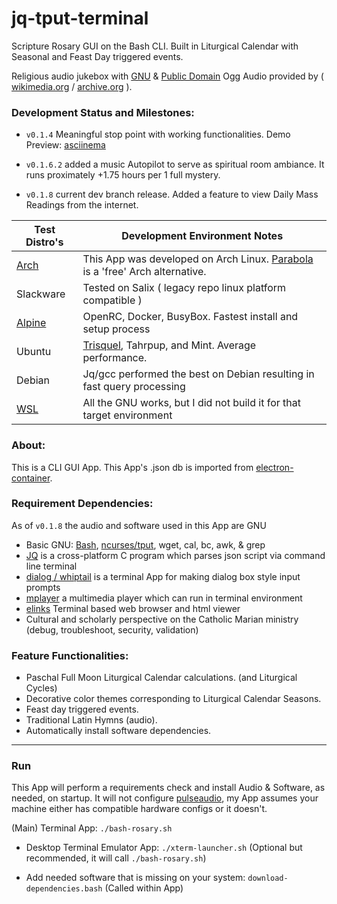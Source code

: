 # jq-tput-terminal

Scripture Rosary GUI on the Bash CLI. Built in Liturgical Calendar with Seasonal and Feast Day triggered events.

Religious audio jukebox with [GNU](https://www.gnu.org/home.en.html) & [Public Domain](https://en.wikipedia.org/wiki/Public_domain#Definition) Ogg Audio provided by ( [wikimedia.org](https://commons.wikimedia.org) / [archive.org](archive.org) ).

### Development Status and Milestones:

* ```v0.1.4``` Meaningful stop point with working functionalities. Demo Preview: [asciinema](https://asciinema.org/a/217793)

* ```v0.1.6.2``` added a music Autopilot to serve as spiritual room ambiance. It runs proximately +1.75 hours per 1 full mystery.

* ```v0.1.8``` current dev branch release. Added a feature to view Daily Mass Readings from the internet.

| Test Distro's | Development Environment Notes |
| --- | --- |
| [Arch](https://wiki.archlinux.org/) | This App was developed on Arch Linux. [Parabola](https://wiki.parabola.nu/Category:Migration) is a 'free' Arch alternative. |
| Slackware | Tested on Salix ( legacy repo linux platform compatible ) |
| [Alpine](https://alpinelinux.org/about/) | OpenRC, Docker, BusyBox. Fastest install and setup process |
| Ubuntu | [Trisquel](https://trisquel.info), Tahrpup, and Mint. Average performance. |
| Debian | Jq/gcc performed the best on Debian resulting in fast query processing |
| [WSL](https://docs.microsoft.com/en-us/windows/wsl/about) | All the GNU works, but I did not build it for that target environment |

### About:

This is a CLI GUI App. This App's .json db is imported from [electron-container](https://github.com/mezcel/electron-container).

### Requirement Dependencies:

As of ```v0.1.8``` the audio and software used in this App are GNU

* Basic GNU: [Bash](https://www.gnu.org/software/bash/), [ncurses/tput](https://ss64.com/bash/tput.html), wget, cal, bc, awk, & grep
* [JQ](https://stedolan.github.io/jq) is a cross-platform C program which parses json script via command line terminal
* [dialog / whiptail](http://linuxcommand.org/lc3_adv_dialog.php) is a terminal App for making dialog box style input prompts
* [mplayer](http://www.mplayerhq.hu/design7/info.html) a multimedia player which can run in terminal environment
* [elinks]() Terminal based web browser and html viewer
* Cultural and scholarly perspective on the Catholic Marian ministry (debug, troubleshoot, security, validation)

### Feature Functionalities:

* Paschal Full Moon Liturgical Calendar calculations. (and Liturgical Cycles)
* Decorative color themes corresponding to Liturgical Calendar Seasons.
* Feast day triggered events.
* Traditional Latin Hymns (audio).
* Automatically install software dependencies.

---

### Run

This App will perform a requirements check and install Audio & Software, as needed, on startup. It will not configure [pulseaudio](https://www.freedesktop.org/wiki/Software/PulseAudio/), my App assumes your machine either has compatible hardware configs or it doesn't.

(Main) Terminal App: ```./bash-rosary.sh```

- Desktop Terminal Emulator App: ```./xterm-launcher.sh``` (Optional but recommended, it will call ```./bash-rosary.sh```)

- Add needed software that is missing on your system: ```download-dependencies.bash``` (Called within App)
